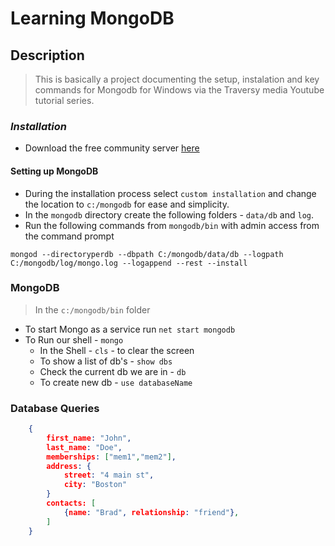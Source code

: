 # Learning MongoDB

## Description
> This is basically a project documenting the setup, instalation and key commands for Mongodb for Windows via the Traversy media Youtube tutorial series.

### *Installation*
* Download the free community server [here](https://www.mongodb.com/)

#### Setting up MongoDB
* During the installation process select `custom installation` and change the location to `c:/mongodb` for ease and simplicity.
* In the `mongodb` directory create the following folders - `data/db` and `log`.
* Run the following commands from `mongodb/bin` with admin access from the command prompt
```
mongod --directoryperdb --dbpath C:/mongodb/data/db --logpath C:/mongodb/log/mongo.log --logappend --rest --install
```

### MongoDB
> In the `c:/mongodb/bin` folder
* To start Mongo as a service run `net start mongodb`
* To Run our shell -  `mongo`
  * In the Shell - `cls` - to clear the screen
  * To show a list of db's - `show dbs`
  * Check the current db we are in - `db`
  * To create new db - `use databaseName`


### Database Queries
```json
    {
        first_name: "John",
        last_name: "Doe",
        memberships: ["mem1","mem2"],
        address: {
            street: "4 main st",
            city: "Boston"
        }
        contacts: [
            {name: "Brad", relationship: "friend"},
        ]
    }

```